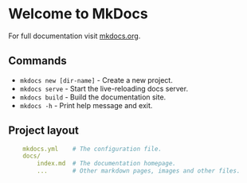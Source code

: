 # Welcome to MkDocs

For full documentation visit [mkdocs.org](https://www.mkdocs.org).

## Commands

* `mkdocs new [dir-name]` - Create a new project.
* `mkdocs serve` - Start the live-reloading docs server.
* `mkdocs build` - Build the documentation site.
* `mkdocs -h` - Print help message and exit.

## Project layout

``` yml
    mkdocs.yml    # The configuration file.
    docs/
        index.md  # The documentation homepage.
        ...       # Other markdown pages, images and other files.
```
